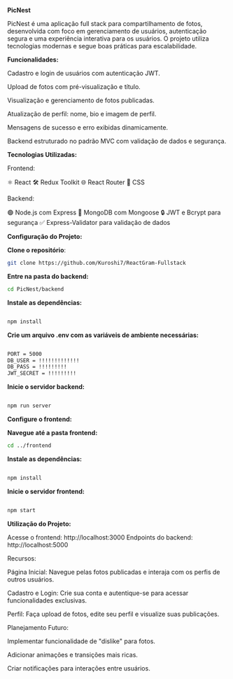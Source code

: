 **PicNest**

PicNest é uma aplicação full stack para compartilhamento de fotos, desenvolvida com foco em gerenciamento de usuários, autenticação segura e uma experiência interativa para os usuários. O projeto utiliza tecnologias modernas e segue boas práticas para escalabilidade.

**Funcionalidades:**

Cadastro e login de usuários com autenticação JWT.

Upload de fotos com pré-visualização e título.

Visualização e gerenciamento de fotos publicadas.

Atualização de perfil: nome, bio e imagem de perfil.

Mensagens de sucesso e erro exibidas dinamicamente.

Backend estruturado no padrão MVC com validação de dados e segurança.

**Tecnologias Utilizadas:**

Frontend:

⚛️ React
🛠️ Redux Toolkit
🌐 React Router
🎨 CSS

Backend:

🟢 Node.js com Express
📂 MongoDB com Mongoose
🔒 JWT e Bcrypt para segurança
✅ Express-Validator para validação de dados

**Configuração do Projeto:**

**Clone o repositório**:
 ```bash
git clone https://github.com/Kuroshi7/ReactGram-Fullstack
```

**Entre na pasta do backend:**


 ```bash
cd PicNest/backend
```

**Instale as dependências:**

 ```bash

npm install

```
**Crie um arquivo .env com as variáveis de ambiente necessárias:**

 ```bash

PORT = 5000
DB_USER = !!!!!!!!!!!!!
DB_PASS = !!!!!!!!!
JWT_SECRET = !!!!!!!!!
```

**Inicie o servidor backend:**

 ```bash

npm run server
```
**Configure o frontend:**

**Navegue até a pasta frontend:**
 ```bash
cd ../frontend
```

**Instale as dependências:**
 ```bash

npm install
```

**Inicie o servidor frontend:**
 ```bash

npm start
```

**Utilização do Projeto:**

Acesse o frontend: http://localhost:3000
Endpoints do backend: http://localhost:5000

Recursos:

Página Inicial: Navegue pelas fotos publicadas e interaja com os perfis de outros usuários.

Cadastro e Login: Crie sua conta e autentique-se para acessar funcionalidades exclusivas.

Perfil: Faça upload de fotos, edite seu perfil e visualize suas publicações.

Planejamento Futuro:

Implementar funcionalidade de "dislike" para fotos.

Adicionar animações e transições mais ricas.

Criar notificações para interações entre usuários.


